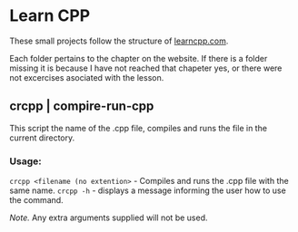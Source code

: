 # Learn CPP
These small projects follow the structure of [learncpp.com](learncpp.com).

Each folder pertains to the chapter on the website. If there is a folder missing it is because I have not reached that chapeter yes, or there were not excercises asociated with the lesson.

## crcpp | compire-run-cpp

This script the name of the .cpp file, compiles and runs the file in the current directory.

### Usage:
`crcpp <filename (no extention>` - Compiles and runs the .cpp file with the same name.
`crcpp -h` - displays a message informing the user how to use the command.

_Note._ Any extra arguments supplied will not be used.
